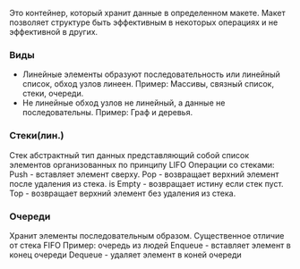Это контейнер, который хранит данные в определенном макете.
Макет позволяет структуре быть эффективным в некоторых операциях и не эффективной в других. 
### Виды
- Линейные элементы образуют последовательность или линейный список, обход узлов линеен.
Пример: Массивы, связный список, стеки, очереди.
- Не линейные обход узлов не линейный, а данные не последовательны.
Пример: Граф и деревья.
### Стеки(лин.)
Стек абстрактный тип данных представляющий собой список элементов организованных по принципу LIFO 
Операции со стеками: 
Push - вставляет элемент сверху.
Pop - возвращает верхний элемент после удаления из стека.
is Empty - возвращает истину если стек пуст.
Top - возвращает верхний элемент без удаления из стека.
### Очереди
Хранит элементы последовательным образом.
Существенное отличие от стека FIFO 
Пример: очередь из людей
Enqueue - вставляет элемент в конец очереди
Dequeue - удаляет элемент в коней очереди
